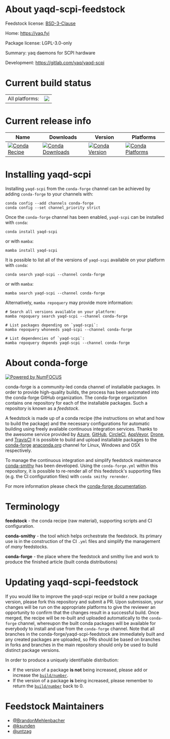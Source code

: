 About yaqd-scpi-feedstock
=========================

Feedstock license: [BSD-3-Clause](https://github.com/conda-forge/yaqd-scpi-feedstock/blob/main/LICENSE.txt)

Home: https://yaq.fyi

Package license: LGPL-3.0-only

Summary: yaq daemons for SCPI hardware

Development: https://gitlab.com/yaq/yaqd-scpi

Current build status
====================


<table><tr><td>All platforms:</td>
    <td>
      <a href="https://dev.azure.com/conda-forge/feedstock-builds/_build/latest?definitionId=12300&branchName=main">
        <img src="https://dev.azure.com/conda-forge/feedstock-builds/_apis/build/status/yaqd-scpi-feedstock?branchName=main">
      </a>
    </td>
  </tr>
</table>

Current release info
====================

| Name | Downloads | Version | Platforms |
| --- | --- | --- | --- |
| [![Conda Recipe](https://img.shields.io/badge/recipe-yaqd--scpi-green.svg)](https://anaconda.org/conda-forge/yaqd-scpi) | [![Conda Downloads](https://img.shields.io/conda/dn/conda-forge/yaqd-scpi.svg)](https://anaconda.org/conda-forge/yaqd-scpi) | [![Conda Version](https://img.shields.io/conda/vn/conda-forge/yaqd-scpi.svg)](https://anaconda.org/conda-forge/yaqd-scpi) | [![Conda Platforms](https://img.shields.io/conda/pn/conda-forge/yaqd-scpi.svg)](https://anaconda.org/conda-forge/yaqd-scpi) |

Installing yaqd-scpi
====================

Installing `yaqd-scpi` from the `conda-forge` channel can be achieved by adding `conda-forge` to your channels with:

```
conda config --add channels conda-forge
conda config --set channel_priority strict
```

Once the `conda-forge` channel has been enabled, `yaqd-scpi` can be installed with `conda`:

```
conda install yaqd-scpi
```

or with `mamba`:

```
mamba install yaqd-scpi
```

It is possible to list all of the versions of `yaqd-scpi` available on your platform with `conda`:

```
conda search yaqd-scpi --channel conda-forge
```

or with `mamba`:

```
mamba search yaqd-scpi --channel conda-forge
```

Alternatively, `mamba repoquery` may provide more information:

```
# Search all versions available on your platform:
mamba repoquery search yaqd-scpi --channel conda-forge

# List packages depending on `yaqd-scpi`:
mamba repoquery whoneeds yaqd-scpi --channel conda-forge

# List dependencies of `yaqd-scpi`:
mamba repoquery depends yaqd-scpi --channel conda-forge
```


About conda-forge
=================

[![Powered by
NumFOCUS](https://img.shields.io/badge/powered%20by-NumFOCUS-orange.svg?style=flat&colorA=E1523D&colorB=007D8A)](https://numfocus.org)

conda-forge is a community-led conda channel of installable packages.
In order to provide high-quality builds, the process has been automated into the
conda-forge GitHub organization. The conda-forge organization contains one repository
for each of the installable packages. Such a repository is known as a *feedstock*.

A feedstock is made up of a conda recipe (the instructions on what and how to build
the package) and the necessary configurations for automatic building using freely
available continuous integration services. Thanks to the awesome service provided by
[Azure](https://azure.microsoft.com/en-us/services/devops/), [GitHub](https://github.com/),
[CircleCI](https://circleci.com/), [AppVeyor](https://www.appveyor.com/),
[Drone](https://cloud.drone.io/welcome), and [TravisCI](https://travis-ci.com/)
it is possible to build and upload installable packages to the
[conda-forge](https://anaconda.org/conda-forge) [anaconda.org](https://anaconda.org/)
channel for Linux, Windows and OSX respectively.

To manage the continuous integration and simplify feedstock maintenance
[conda-smithy](https://github.com/conda-forge/conda-smithy) has been developed.
Using the ``conda-forge.yml`` within this repository, it is possible to re-render all of
this feedstock's supporting files (e.g. the CI configuration files) with ``conda smithy rerender``.

For more information please check the [conda-forge documentation](https://conda-forge.org/docs/).

Terminology
===========

**feedstock** - the conda recipe (raw material), supporting scripts and CI configuration.

**conda-smithy** - the tool which helps orchestrate the feedstock.
                   Its primary use is in the construction of the CI ``.yml`` files
                   and simplify the management of *many* feedstocks.

**conda-forge** - the place where the feedstock and smithy live and work to
                  produce the finished article (built conda distributions)


Updating yaqd-scpi-feedstock
============================

If you would like to improve the yaqd-scpi recipe or build a new
package version, please fork this repository and submit a PR. Upon submission,
your changes will be run on the appropriate platforms to give the reviewer an
opportunity to confirm that the changes result in a successful build. Once
merged, the recipe will be re-built and uploaded automatically to the
`conda-forge` channel, whereupon the built conda packages will be available for
everybody to install and use from the `conda-forge` channel.
Note that all branches in the conda-forge/yaqd-scpi-feedstock are
immediately built and any created packages are uploaded, so PRs should be based
on branches in forks and branches in the main repository should only be used to
build distinct package versions.

In order to produce a uniquely identifiable distribution:
 * If the version of a package **is not** being increased, please add or increase
   the [``build/number``](https://docs.conda.io/projects/conda-build/en/latest/resources/define-metadata.html#build-number-and-string).
 * If the version of a package **is** being increased, please remember to return
   the [``build/number``](https://docs.conda.io/projects/conda-build/en/latest/resources/define-metadata.html#build-number-and-string)
   back to 0.

Feedstock Maintainers
=====================

* [@BrandonMehlenbacher](https://github.com/BrandonMehlenbacher/)
* [@ksunden](https://github.com/ksunden/)
* [@untzag](https://github.com/untzag/)

